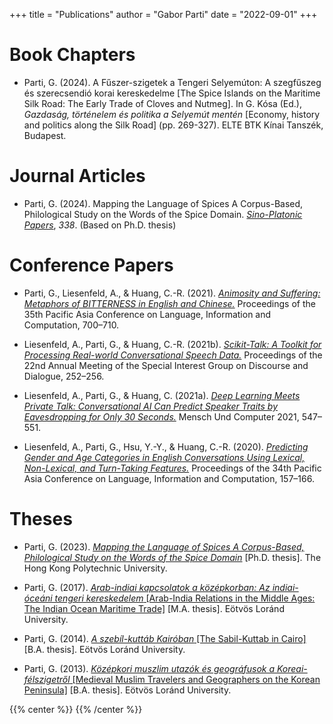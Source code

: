 +++
title = "Publications"
author = "Gabor Parti"
date = "2022-09-01"
+++

# Book Chapters

* Parti, G. (2024). A Fűszer-szigetek a Tengeri Selyemúton: A szegfűszeg és szerecsendió korai kereskedelme [The Spice Islands on the Maritime Silk Road: The Early Trade of Cloves and Nutmeg]. In G. Kósa (Ed.), *Gazdaság, történelem és politika a Selyemút mentén* [Economy, history and politics along the Silk Road] (pp. 269-327). ELTE BTK Kínai Tanszék, Budapest. [<i class="ai ai-open-access ai-1x"></i>](/files/papers/parti_2024_fuszerszigetek.pdf) [<i class="fa fa-1x fa-info-circle"></i>](/files/bib/parti_2024_fuszerszigetek.bib "Bibfile")

# Journal Articles

* Parti, G. (2024). Mapping the Language of Spices A Corpus-Based, Philological Study on the Words of the Spice Domain. [*Sino-Platonic Papers*](https://www.sino-platonic.org/), *338*. [<i class="ai ai-open-access ai-1x"></i>](https://www.sino-platonic.org/) [<i class="fa fa-1x fa-info-circle"></i>](/files/bib/parti_2024_mapping.bib "Bibfile") (Based on Ph.D. thesis)

# Conference Papers

* Parti, G., Liesenfeld, A., & Huang, C.-R. (2021). [*Animosity and Suffering: Metaphors of BITTERNESS in English and Chinese.*](https://aclanthology.org/2021.paclic-1.74) Proceedings of the 35th Pacific Asia Conference on Language, Information and Computation, 700–710. [<i class="ai ai-open-access ai-1x"></i>](https://aclanthology.org/2021.paclic-1.74) [<i class="fa fa-1x fa-info-circle"></i>](/files/bib/parti_2021_animosity.bib "Bibfile")

* Liesenfeld, A., Parti, G., & Huang, C.-R. (2021b). [*Scikit-Talk: A Toolkit for Processing Real-world Conversational Speech Data.*](https://aclanthology.org/2021.sigdial-1.26) Proceedings of the 22nd Annual Meeting of the Special Interest Group on Discourse and Dialogue, 252–256. [<i class="ai ai-open-access ai-1x"></i>](https://aclanthology.org/2021.sigdial-1.26) [<i class="fa fa-1x fa-info-circle"></i>](/files/bib/liesenfeld_2021_scikittalk.bib "Bibfile")

* Liesenfeld, A., Parti, G., & Huang, C. (2021a). [*Deep Learning Meets Private Talk: Conversational AI Can Predict Speaker Traits by Eavesdropping for Only 30 Seconds.*](https://doi.org/10.1145/3473856.3474012) Mensch Und Computer 2021, 547–551. [<i class="ai ai-open-access ai-1x"></i>](https://doi.org/10.1145/3473856.3474012) [<i class="fa fa-1x fa-info-circle"></i>](/files/bib/liesenfeld_2021_deep.bib "Bibfile")

* Liesenfeld, A., Parti, G., Hsu, Y.-Y., & Huang, C.-R. (2020). [*Predicting Gender and Age Categories in English Conversations Using Lexical, Non-Lexical, and Turn-Taking Features.*](https://aclanthology.org/2020.paclic-1.19) Proceedings of the 34th Pacific Asia Conference on Language, Information and Computation, 157–166. [<i class="ai ai-open-access ai-1x"></i>](https://aclanthology.org/2020.paclic-1.19) [<i class="fa fa-1x fa-info-circle"></i>](/files/bib/liesenfeld_2020_predicting.bib "Bibfile")

# Theses

* Parti, G. (2023). [*Mapping the Language of Spices A Corpus-Based, Philological Study on the Words of the Spice Domain*](https://theses.lib.polyu.edu.hk/handle/200/12389) [Ph.D. thesis]. The Hong Kong Polytechnic University. [<i class="ai ai-open-access ai-1x"></i>](https://theses.lib.polyu.edu.hk/handle/200/12389)

* Parti, G. (2017). [*Arab-indiai kapcsolatok a középkorban: Az indiai-óceáni tengeri kereskedelem* [Arab-India Relations in the Middle Ages: The Indian Ocean Maritime Trade]](https://partigabor.github.io/publications/) [M.A. thesis]. Eötvös Loránd University.

* Parti, G. (2014). [*A szebíl-kuttáb Kairóban* [The Sabil-Kuttab in Cairo]](https://partigabor.github.io/publications/) [B.A. thesis]. Eötvös Loránd University.

* Parti, G. (2013). [*Középkori muszlim utazók és geográfusok a Koreai-félszigetről* [Medieval Muslim Travelers and Geographers on the Korean Peninsula]](https://partigabor.github.io/publications/) [B.A. thesis]. Eötvös Loránd University.

{{% center %}}
<i class="fa fa-cog fa-spin fa-2x fa-fw"></i>
{{% /center %}}
